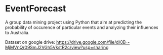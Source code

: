# EventForecast
 A group data mining project using Python that aim at predicting the probability of occurence of particular events and analyzing their influences to Australia.

 Dataset on google drive: https://drive.google.com/file/d/0B--MjMVnQr09SmJ2VGh5VkstR2c/view?usp=sharing
